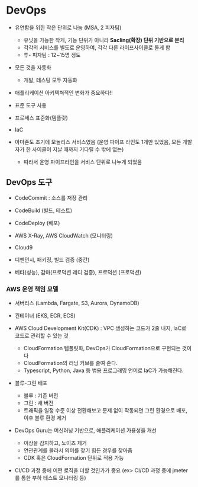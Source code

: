 # DevOps
- 유연함을 위한 작은 단위로 나눔 (MSA, 2 피자팀)
    - 유닛을 가능한 작게, 기능 단위가 아니라 **Sacling(확장) 단위 기반으로 분리**
    - 각각의 서비스를 별도로 운영하여, 각각 다른 라이프사이클로 돌게 함
    - 투- 피자팀 : 12~15명 정도
- 모든 것을 자동화
    - 개발, 테스팅 모두 자동화
- 애플리케이션 아키텍쳐적인 변화가 중요하다!!
- 표준 도구 사용
- 프로세스 표준화(템플릿)
- IaC

- 아마존도 초기에 모놀리스 서비스였음 (운영 파이프 라인도 1개만 있었음, 모든 개발자가 한 사이클이 지날 때까지 기다릴 수 밖에 없는)
    - 따라서 운영 파이프라인을 서비스 단위로 나누게 되었음

## DevOps 도구
- CodeCommit : 소스를 저장 관리
- CodeBuild (빌드, 테스트)
- CodeDeploy (배포)
- AWS X-Ray, AWS CloudWatch (모니터링)
- Cloud9

- 디펜던시, 패키징, 빌드 검증 (중간)
- 베타(성능), 감마(프로덕션 레디 검증), 프로덕션 (프로덕션)

### AWS 운영 책임 모델
- 서버리스 (Lambda, Fargate, S3, Aurora, DynamoDB)
- 컨테이너 (EKS, ECR, ECS)

- AWS Cloud Development Kit(CDK) : VPC 생성하는 코드가 2줄 내지, IaC로 코드로 관리할 수 있는 것
    - CloudFormation 템플릿화, DevOps가 CloudFormation으로 구현되는 것이다
    - CloudFormation의 러닝 커브를 줄여 준다.
    - Typescript, Python, Java 등 범용 프로그래밍 언어로 IaC가 가능해진다.

- 블루-그린 배포 
    - 블루 : 기존 버전
    - 그린 : 새 버전
    - 트래픽을 일정 수준 이상 전환해보고 문제 없이 작동되면 그린 환경으로 배포, 이후 블루 환경 제거

- DevOps Guru는 머신러닝 기반으로, 애플리케이션 가용성을 개선
    - 이상을 감지하고, 노이즈 제거
    - 연관관계를 몰라서 의미를 찾기 힘든 경우를 찾아줌
    - CDK 혹은 CloudFormation 단위로 적용 가능

- CI/CD 과정 중에 어떤 로직을 더할 것인가가 중요 (ex> CI/CD 과정 중에 jmeter를 통한 부하 테스트 모니터링 등)